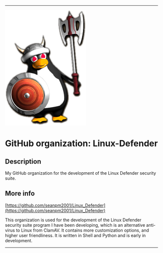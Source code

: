 
***

![Pax_tux.png failed to load. The file may be missing or corrupt. Check the file path for errors first.](/AdditionalInfo/1/Linux-Defender/Pax_tux.png)

# GitHub organization: Linux-Defender

## Description

My GitHub organization for the development of the Linux Defender security suite.

## More info

[https://github.com/seanpm2001/Linux_Defender](https://github.com/seanpm2001/Linux_Defender)

This organization is used for the development of the Linux Defender security suite program I have been developing, which is an alternative anti-virus to Linux from ClamAV. It contains more customization options, and higher user friendliness. It is written in Shell and Python and is early in development.

***
